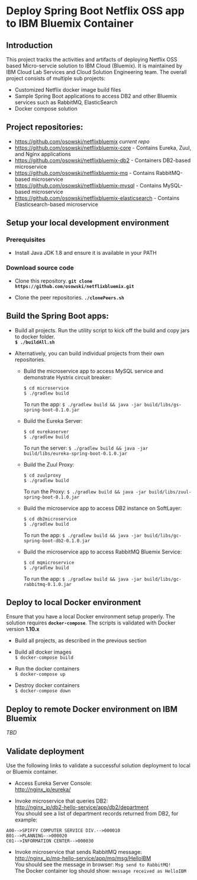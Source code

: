 # Deploy Spring Boot Netflix OSS app to IBM Bluemix Container

## Introduction

This project tracks the activities and artifacts of deploying Netflix OSS based Micro-servcie solution to IBM Cloud (Bluemix).
It is maintained by IBM Cloud Lab Services and Cloud Solution Engineering team.
The overall project consists of multiple sub projects:

 - Customized Netflix docker image build files
 - Sample Spring Boot applications to access DB2 and other Bluemix services such as RabbitMQ, ElasticSearch
 - Docker compose solution

## Project repositories:

 - https://github.com/osowski/netflixbluemix _current repo_
 - https://github.com/osowski/netflixbluemix-core - Contains Eureka, Zuul, and Nginx applications
 - https://github.com/osowski/netflixbluemix-db2 - Containers DB2-based microservice
 - https://github.com/osowski/netflixbluemix-mq - Contains RabbitMQ-based microservice
 - https://github.com/osowski/netflixbluemix-mysql - Contains MySQL-based microservice
 - https://github.com/osowski/netflixbluemix-elasticsearch - Contains Elasticsearch-based microservice

## Setup your local development environment

### Prerequisites

- Install Java JDK 1.8 and ensure it is available in your PATH

### Download source code

- Clone this repository.
     **`git clone https://github.com/osowski/netflixbluemix.git`**

- Clone the peer repositories.
     **`./clonePeers.sh`**

## Build the Spring Boot apps:
- Build all projects.
  Run the utility script to kick off the build and copy jars to docker folder.  
     **`$ ./buildAll.sh`**    

- Alternatively, you can build individual projects from their own repositories.

  - Build the microservice app to access MySQL service and demonstrate Hystrix circuit breaker:

   	`$ cd microservice`  
   	`$ ./gradlew build`

    To run the app:
   	`$ ./gradlew build && java -jar build/libs/gs-spring-boot-0.1.0.jar`

  - Build the Eureka Server:

   	`$ cd eurekaserver`  
   	`$ ./gradlew build`

   	To run the server:
   	`$ ./gradlew build && java -jar build/libs/eureka-spring-boot-0.1.0.jar`  

  - Build the Zuul Proxy:

   	`$ cd zuulproxy`  
   	`$ ./gradlew build`  

   	To run the Proxy:
   	`$ ./gradlew build && java -jar build/libs/zuul-spring-boot-0.1.0.jar`  

  - Build the microservice app to access DB2 instance on SoftLayer:

   	`$ cd db2microservice`  
   	`$ ./gradlew build`  

   	To run the app:
   	`$ ./gradlew build && java -jar build/libs/gc-spring-boot-db2-0.1.0.jar`  

  - Build the microservice app to access RabbitMQ Bluemix Service:

   	`$ cd mqmicroservice`  
   	`$ ./gradlew build`  

   	To run the app:
   	`$ ./gradlew build && java -jar build/libs/gc-rabbitmq-0.1.0.jar`  

## Deploy to local Docker environment

 Ensure that you have a local Docker environment setup properly. The solution requires **`docker-compose`**.
 The scripts is validated with Docker version **1.10.x**

- Build all projects, as described in the previous section

- Build all docker images  
     `$ docker-compose build`

- Run the docker containers  
     `$ docker-compose up`  

- Destroy docker containers  
     `$ docker-compose down`  

## Deploy to remote Docker environment on IBM Bluemix

_TBD_

## Validate deployment
Use the following links to validate a successful solution deployment to local or Bluemix container.

- Access Eureka Server Console:  
    [http://nginx_ip/eureka/](http://nginx_ip/eureka/)  

- Invoke microservice that queries DB2:  
    [http://nginx_ip/db2-hello-service/app/db2/department](http://nginx_ip/db2-hello-service/app/db2/department)    
    You should see a list of department records returned from DB2, for example:
```
A00-->SPIFFY COMPUTER SERVICE DIV.-->000010
B01-->PLANNING-->000020  
C01-->INFORMATION CENTER-->000030
```

- Invoke microservice that sends RabbitMQ message:  
    [http://nginx_ip/mq-hello-service/app/mq/msg/HelloIBM](http://nginx_ip/mq-hello-service/app/mq/msg/HelloIBM)  
  You should see the message in browser: `Msg send to RabbitMQ!`  
  The Docker container log should show: `message received as HelloIBM`  
